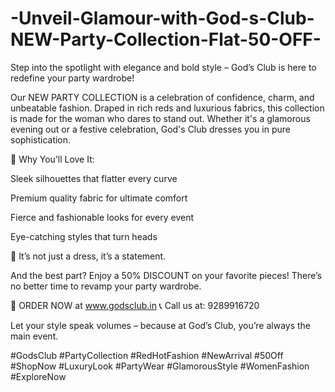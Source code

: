 # -Unveil-Glamour-with-God-s-Club-NEW-Party-Collection-Flat-50-OFF-

Step into the spotlight with elegance and bold style – God’s Club is here to redefine your party wardrobe!

Our NEW PARTY COLLECTION is a celebration of confidence, charm, and unbeatable fashion. Draped in rich reds and luxurious fabrics, this collection is made for the woman who dares to stand out. Whether it's a glamorous evening out or a festive celebration, God's Club dresses you in pure sophistication.

👗 Why You’ll Love It:

Sleek silhouettes that flatter every curve

Premium quality fabric for ultimate comfort

Fierce and fashionable looks for every event

Eye-catching styles that turn heads

💃 It’s not just a dress, it’s a statement.

And the best part? Enjoy a 50% DISCOUNT on your favorite pieces! There’s no better time to revamp your party wardrobe.

🛒 ORDER NOW at www.godsclub.in
📞 Call us at: 9289916720

Let your style speak volumes – because at God’s Club, you’re always the main event.

#GodsClub #PartyCollection #RedHotFashion #NewArrival #50Off #ShopNow #LuxuryLook #PartyWear #GlamorousStyle #WomenFashion #ExploreNow

